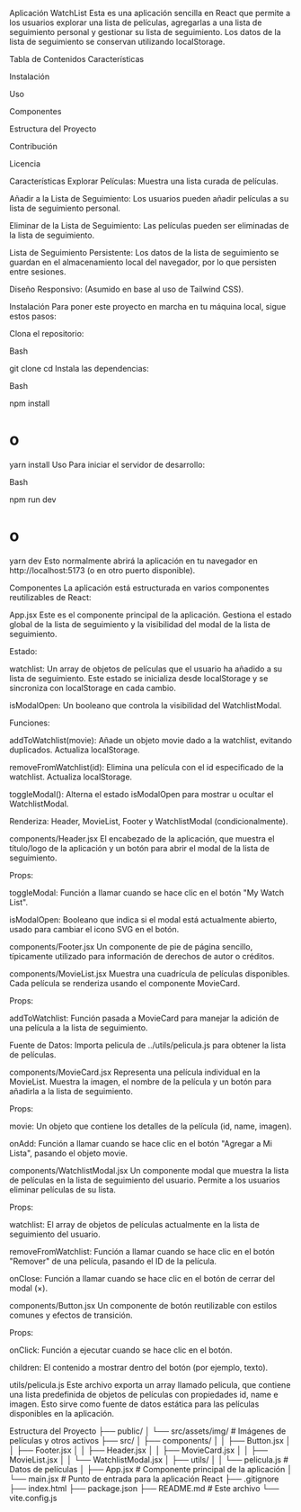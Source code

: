 Aplicación WatchList
Esta es una aplicación sencilla en React que permite a los usuarios explorar una lista de películas, agregarlas a una lista de seguimiento personal y gestionar su lista de seguimiento. Los datos de la lista de seguimiento se conservan utilizando localStorage.

Tabla de Contenidos
Características

Instalación

Uso

Componentes

Estructura del Proyecto

Contribución

Licencia

Características
Explorar Películas: Muestra una lista curada de películas.

Añadir a la Lista de Seguimiento: Los usuarios pueden añadir películas a su lista de seguimiento personal.

Eliminar de la Lista de Seguimiento: Las películas pueden ser eliminadas de la lista de seguimiento.

Lista de Seguimiento Persistente: Los datos de la lista de seguimiento se guardan en el almacenamiento local del navegador, por lo que persisten entre sesiones.

Diseño Responsivo: (Asumido en base al uso de Tailwind CSS).

Instalación
Para poner este proyecto en marcha en tu máquina local, sigue estos pasos:

Clona el repositorio:

Bash

git clone <tu-url-del-repositorio>
cd <tu-carpeta-del-proyecto>
Instala las dependencias:

Bash

npm install
# o
yarn install
Uso
Para iniciar el servidor de desarrollo:

Bash

npm run dev
# o
yarn dev
Esto normalmente abrirá la aplicación en tu navegador en http://localhost:5173 (o en otro puerto disponible).

Componentes
La aplicación está estructurada en varios componentes reutilizables de React:

App.jsx
Este es el componente principal de la aplicación. Gestiona el estado global de la lista de seguimiento y la visibilidad del modal de la lista de seguimiento.

Estado:

watchlist: Un array de objetos de películas que el usuario ha añadido a su lista de seguimiento. Este estado se inicializa desde localStorage y se sincroniza con localStorage en cada cambio.

isModalOpen: Un booleano que controla la visibilidad del WatchlistModal.

Funciones:

addToWatchlist(movie): Añade un objeto movie dado a la watchlist, evitando duplicados. Actualiza localStorage.

removeFromWatchlist(id): Elimina una película con el id especificado de la watchlist. Actualiza localStorage.

toggleModal(): Alterna el estado isModalOpen para mostrar u ocultar el WatchlistModal.

Renderiza: Header, MovieList, Footer y WatchlistModal (condicionalmente).

components/Header.jsx
El encabezado de la aplicación, que muestra el título/logo de la aplicación y un botón para abrir el modal de la lista de seguimiento.

Props:

toggleModal: Función a llamar cuando se hace clic en el botón "My Watch List".

isModalOpen: Booleano que indica si el modal está actualmente abierto, usado para cambiar el icono SVG en el botón.

components/Footer.jsx
Un componente de pie de página sencillo, típicamente utilizado para información de derechos de autor o créditos.

components/MovieList.jsx
Muestra una cuadrícula de películas disponibles. Cada película se renderiza usando el componente MovieCard.

Props:

addToWatchlist: Función pasada a MovieCard para manejar la adición de una película a la lista de seguimiento.

Fuente de Datos: Importa pelicula de ../utils/pelicula.js para obtener la lista de películas.

components/MovieCard.jsx
Representa una película individual en la MovieList. Muestra la imagen, el nombre de la película y un botón para añadirla a la lista de seguimiento.

Props:

movie: Un objeto que contiene los detalles de la película (id, name, imagen).

onAdd: Función a llamar cuando se hace clic en el botón "Agregar a Mi Lista", pasando el objeto movie.

components/WatchlistModal.jsx
Un componente modal que muestra la lista de películas en la lista de seguimiento del usuario. Permite a los usuarios eliminar películas de su lista.

Props:

watchlist: El array de objetos de películas actualmente en la lista de seguimiento del usuario.

removeFromWatchlist: Función a llamar cuando se hace clic en el botón "Remover" de una película, pasando el ID de la película.

onClose: Función a llamar cuando se hace clic en el botón de cerrar del modal (&times;).

components/Button.jsx
Un componente de botón reutilizable con estilos comunes y efectos de transición.

Props:

onClick: Función a ejecutar cuando se hace clic en el botón.

children: El contenido a mostrar dentro del botón (por ejemplo, texto).

utils/pelicula.js
Este archivo exporta un array llamado pelicula, que contiene una lista predefinida de objetos de películas con propiedades id, name e imagen. Esto sirve como fuente de datos estática para las películas disponibles en la aplicación.

Estructura del Proyecto
├── public/
│   └── src/assets/img/  # Imágenes de películas y otros activos
├── src/
│   ├── components/
│   │   ├── Button.jsx
│   │   ├── Footer.jsx
│   │   ├── Header.jsx
│   │   ├── MovieCard.jsx
│   │   ├── MovieList.jsx
│   │   └── WatchlistModal.jsx
│   ├── utils/
│   │   └── pelicula.js # Datos de películas
│   ├── App.jsx         # Componente principal de la aplicación
│   └── main.jsx        # Punto de entrada para la aplicación React
├── .gitignore
├── index.html
├── package.json
├── README.md           # Este archivo
└── vite.config.js